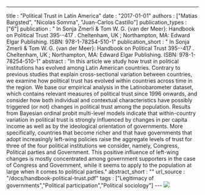---
title : "Political Trust in Latin America"
date : "2017-01-01"
authors : ["Matias Bargsted", "Nicolas Somma", "Juan-Carlos Castillo"]
publication_types : ["6"]
publication : " In Sonja Zmerli & Tom W. G. {van der Meer}: Handbook on Political Trust 395--417 . Cheltenham, UK ; Northampton, MA: Edward Elgar Publishing. ISBN: 978-1-78254-510-1"
publication_short : " In Sonja Zmerli & Tom W. G. {van der Meer}: Handbook on Political Trust 395--417 . Cheltenham, UK ; Northampton, MA: Edward Elgar Publishing. ISBN: 978-1-78254-510-1"
abstract : "In this article we study how trust in political institutions has evolved among Latin American countries. Contrary to previous studies that explain cross-sectional variation between countries, we examine how political trust has evolved within countries across time in the region. We base our empirical analysis in the Latinobarometer dataset, which contains relevant measures of political trust since 1996 onwards, and consider how both individual and contextual characteristics have possibly triggered (or not) changes in political trust among the population. Results from Bayesian ordinal probit multi-level models indicate that within-country variation in political trust is strongly influenced by changes in per capita income as well as by the ideological orientation of governments. More specifically, countries that become richer and that have governments that adopt increasingly left-wing policies raise the aggregate levels of trust for three of the four political institutions we consider, namely, Congress, Political parties and Government. This positive influence of left-wing changes is mostly concentrated among government supporters in the case of Congress and Government, while it seems to apply to the population at large when it comes to political parties."
abstract_short : ""
url_source : "/docs/handbook-political-trust.pdf"
tags : ["Legitimacy of governments","Political participation","Political sociology"]
--- ![](https://www.e-elgar.com/shop/media/catalog/product/cache/01c740ac49768798d3ac9bd0cdac340f/9/7/9781782545101.jpg)
